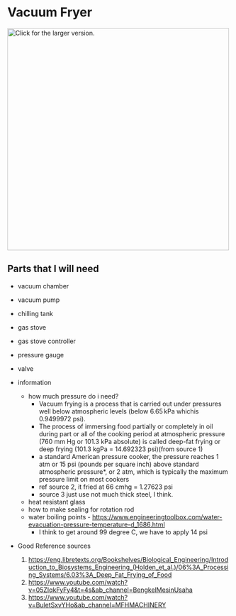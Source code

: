 # Vacuum Fryer

<a href="https://drive.google.com/file/d/1nlq3IEgtv5GIHsKAYMuT1ynd9RqcE5dp"><img src="https://drive.google.com/file/d/1nlq3IEgtv5GIHsKAYMuT1ynd9RqcE5dp" style="width: 500px; max-width: 100%; height: auto" title="Click for the larger version." /></a>

## Parts that I will need

- vacuum chamber
- vacuum pump
- chilling tank
- gas stove
- gas stove controller
- pressure gauge
- valve
- information 
  -  how much pressure do i need?
     - Vacuum frying is a process that is carried out under pressures well below atmospheric levels (below 6.65 kPa whichis 0.9499972 psi).
     - The process of immersing food partially or completely in oil during part or all of the cooking period at atmospheric pressure (760 mm Hg or 101.3 kPa absolute) is called deep-fat frying or deep frying (101.3 kgPa = 14.692323 psi)(from source 1)
     -  a standard American pressure cooker, the pressure reaches 1 atm or 15 psi (pounds per square inch) above standard atmospheric pressure*, or 2 atm, which is typically the maximum pressure limit on most cookers
     -  ref source 2, it fried at 66 cmhg = 1.27623 psi 
     -  source 3 just use not much thick steel, I think.
  - heat resistant glass
  - how to make sealing for rotation rod
  - water boiling points - https://www.engineeringtoolbox.com/water-evacuation-pressure-temperature-d_1686.html
    - I think to get around 99 degree C, we have to apply 14 psi

- Good Reference sources
  1. https://eng.libretexts.org/Bookshelves/Biological_Engineering/Introduction_to_Biosystems_Engineering_(Holden_et_al.)/06%3A_Processing_Systems/6.03%3A_Deep_Fat_Frying_of_Food
  2. https://www.youtube.com/watch?v=05ZIqkFyFy4&t=4s&ab_channel=BengkelMesinUsaha
  3. https://www.youtube.com/watch?v=BuletSxvYHo&ab_channel=MFHMACHINERY
